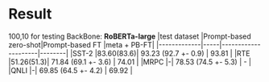 # Result

100,10 for testing
BackBone: **RoBERTa-large**
|test dataset |Prompt-based zero-shot|Prompt-based FT      |meta + PB-FT|
|-------------|-----|---------------------|--------|
|SST-2        |83.60(83.6)| 93.23 (92.7 +- 0.9) | 93.81 |
|RTE          |51.26(51.3)| 71.84 (69.1 +- 3.6) | 74.01 |
|MRPC         |-| 78.53 (74.5 +- 5.3) | - |
|QNLI         |-| 69.85 (64.5 +- 4.2) | 69.92 |
